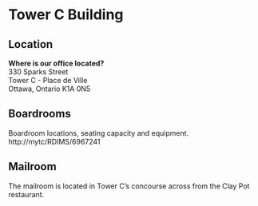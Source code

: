 # Tower C Building #

## Location ##

**Where is our office located?**    
330 Sparks Street    
Tower C - Place de Ville    
Ottawa, Ontario 
K1A 0N5

## Boardrooms ##

Boardroom locations, seating capacity and equipment.    
http://mytc/RDIMS/6967241

## Mailroom ##

The mailroom is located in Tower C’s concourse across from the Clay Pot restaurant. 
